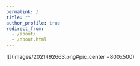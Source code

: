 ```yaml
---
permalink: /
title: ""
author_profile: true
redirect_from: 
  - /about/
  - /about.html
---
```

![](images/2021492663.png#pic_center =800x500)


